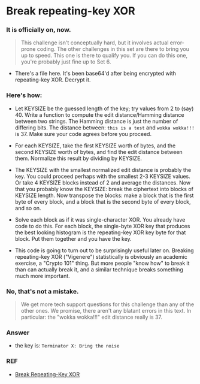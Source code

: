 # Break repeating-key XOR

### It is officially on, now.
> This challenge isn't conceptually hard, but it involves actual error-prone coding. The other challenges in this set are there to bring you up to speed. This one is there to qualify you. If you can do this one, you're probably just fine up to Set 6.

* There's a file here. It's been base64'd after being encrypted with repeating-key XOR.
Decrypt it.

### Here's how:

* Let KEYSIZE be the guessed length of the key; try values from 2 to (say) 40.
Write a function to compute the edit distance/Hamming distance between two strings. The Hamming distance is just the number of differing bits. The distance between:
`this is a test`
and
`wokka wokka!!!`
is 37. Make sure your code agrees before you proceed.

* For each KEYSIZE, take the first KEYSIZE worth of bytes, and the second KEYSIZE worth of bytes, and find the edit distance between them. Normalize this result by dividing by KEYSIZE.

* The KEYSIZE with the smallest normalized edit distance is probably the key. You could proceed perhaps with the smallest 2-3 KEYSIZE values. Or take 4 KEYSIZE blocks instead of 2 and average the distances.
Now that you probably know the KEYSIZE: break the ciphertext into blocks of KEYSIZE length.
Now transpose the blocks: make a block that is the first byte of every block, and a block that is the second byte of every block, and so on.

* Solve each block as if it was single-character XOR. You already have code to do this.
For each block, the single-byte XOR key that produces the best looking histogram is the repeating-key XOR key byte for that block. Put them together and you have the key.

* This code is going to turn out to be surprisingly useful later on. Breaking repeating-key XOR ("Vigenere") statistically is obviously an academic exercise, a "Crypto 101" thing. But more people "know how" to break it than can actually break it, and a similar technique breaks something much more important.

### No, that's not a mistake.
> We get more tech support questions for this challenge than any of the other ones. We promise, there aren't any blatant errors in this text. In particular: the "wokka wokka!!!" edit distance really is 37.

### Answer

* the key is: `Terminator X: Bring the noise`

### REF

* [Break Repeating-Key XOR](https://thmsdnnr.com/tutorials/javascript/cryptopals/2017/09/16/cryptopals-set1-challenge-6-break-repeating-key-XOR.html)
